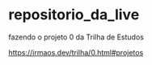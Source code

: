 # repositorio_da_live

fazendo o projeto 0 da Trilha de Estudos

https://irmaos.dev/trilha/0.html#projetos
